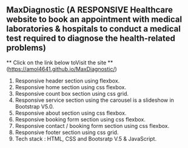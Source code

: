 ## MaxDiagnostic (A RESPONSIVE Healthcare website to book an appointment with medical laboratories & hospitals to conduct a medical test required to diagnose the health-related  problems)
** Click on the link below toVisit the site **
(https://amol4641.github.io/MaxDiagnostic/)
1. Responsive header section using flexbox.
2. Responsive home section using css flexbox.
3. Responsive count box section using css grid.
4. Responsive service section using the carousel is a slideshow in Bootstrap V5.0.
5. Responsive about section using css flexbox.
6. Responsive booking form section using css flexbox.
7. Responsive contact / booking form section using css flexbox. 
8. Responsive footer section using css grid.
9. Tech stack : HTML, CSS and Bootsratp V.5 & JavaScript.

